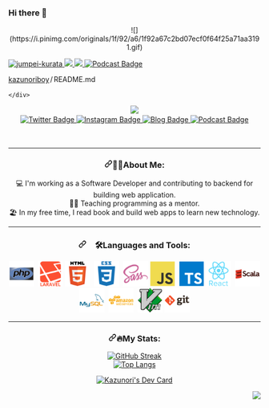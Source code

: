 ### Hi there 👋

<!--
**jumpei-kurata/jumpei-kurata** is a ✨ _special_ ✨ repository because its `README.md` (this file) appears on your GitHub profile.

Here are some ideas to get you started:

- 🔭 I’m currently working on ...
- 🌱 I’m currently learning ...
- 👯 I’m looking to collaborate on ...
- 🤔 I’m looking for help with ...
- 💬 Ask me about ...
- 📫 How to reach me: ...
- 😄 Pronouns: ...
- ⚡ Fun fact: ...
-->
  
  
  
  <article class="markdown-body entry-content container-lg f5" itemprop="text"><div id="user-content-header" align="center" dir="auto">
  ![](https://i.pinimg.com/originals/1f/92/a6/1f92a67c2bd07ecf0f64f25a71aa3191.gif)
  <div id="user-content-badges" dir="auto">
    
  <p align="left"> 
  <a href="https://github.com/jumpei-kurata/jumpei-kurata/">
    <img src="https://komarev.com/ghpvc/?username=jumpei-kurata" alt="jumpei-kurata" />
  </a>
  <a href="https://twitter.com/panpaaaaash">
    <img height="20" src="https://img.shields.io/twitter/follow/panpaaaaash?label=Twitter&logo=twitter&style=flat" />
  </a>
  <a href="https://github.com/jumpei-kurata">
    <img height="20" src="https://img.shields.io/github/followers/jumpei-kurata?label=follow&logo=github&style=flat" />
  </a>
  <a href="https://podcasts.apple.com/us/podcast/%E3%81%B2%E3%81%BE%E3%81%98%E3%82%93%E3%83%97%E3%83%AD%E3%82%B0%E3%83%A9%E3%83%9E%E3%83%BC/id1601084785" rel="nofollow">
      <img src="https://camo.githubusercontent.com/f5bda68acd775b021012fd9887db6a9627d6ff5c91675844a22447c50d4e710a/68747470733a2f2f696d672e736869656c64732e696f2f62616467652f506f64636173742d3939333343433f7374796c653d666f722d7468652d6261646765266c6f676f3d4170706c65253230506f646361737473" alt="Podcast Badge" data-canonical-src="https://img.shields.io/badge/Podcast-9933CC?style=for-the-badge&amp;logo=Apple%20Podcasts" style="max-width: 100%;">
    </a>
</p>
  </div>
</article>

  <div class="Box mt-4">
  <div class="Box-body p-4">
    <div class="d-flex flex-justify-between">
      <div class="text-mono text-small mb-3">
        <a href="/kazunoriboy/kazunoriboy" class="no-underline Link--primary">kazunoriboy</a><span class="color-fg-muted d-inline-block" style="padding:0px 2px;">/</span>README<span class="color-fg-muted">.md</span>
      </div>

    </div>
    
  <article class="markdown-body entry-content container-lg f5" itemprop="text"><div id="user-content-header" align="center" dir="auto">
  <a target="_blank" rel="noopener noreferrer" href="https://camo.githubusercontent.com/0d243439f85f33708fe341c6916e2e831528c290aded3e834d7b3f5060e2ff71/68747470733a2f2f6d656469612e67697068792e636f6d2f6d656469612f4a4b4e57787475686772394a5a677a7a356b2f67697068792e676966"><img src="https://camo.githubusercontent.com/0d243439f85f33708fe341c6916e2e831528c290aded3e834d7b3f5060e2ff71/68747470733a2f2f6d656469612e67697068792e636f6d2f6d656469612f4a4b4e57787475686772394a5a677a7a356b2f67697068792e676966" width="400" data-canonical-src="https://media.giphy.com/media/JKNWxtuhgr9JZgzz5k/giphy.gif" style="max-width: 100%;"></a>
  <br>  
  <div id="user-content-badges" dir="auto">
    <a href="https://twitter.com/ittoku_ksm" rel="nofollow">
      <img src="https://camo.githubusercontent.com/5f0983506cb346bd677672c9daf051876459c90ddced5d4d974e42678a0a31c7/68747470733a2f2f696d672e736869656c64732e696f2f62616467652f547769747465722d3144413146323f6c6f676f3d74776974746572266c6f676f436f6c6f723d7768697465267374796c653d666f722d7468652d6261646765" alt="Twitter Badge" data-canonical-src="https://img.shields.io/badge/Twitter-1DA1F2?logo=twitter&amp;logoColor=white&amp;style=for-the-badge" style="max-width: 100%;">
    </a>
    <a href="https://www.instagram.com/matsushimakazunori/" rel="nofollow">
      <img src="https://camo.githubusercontent.com/6522f046f69ee9f89e2841ac233e2f91bb8a7662de78f82db388c8d09b455f42/68747470733a2f2f696d672e736869656c64732e696f2f62616467652f496e7374616772616d2d4534343035463f6c6f676f3d696e7374616772616d266c6f676f436f6c6f723d7768697465267374796c653d666f722d7468652d6261646765" alt="Instagram Badge" data-canonical-src="https://img.shields.io/badge/Instagram-E4405F?logo=instagram&amp;logoColor=white&amp;style=for-the-badge" style="max-width: 100%;">
    </a>
    <a href="https://toku1.jp" rel="nofollow">
      <img src="https://camo.githubusercontent.com/597bb178348949a33b25a1bbb3333eb0e447f915da2e8deb904e3854964a0340/68747470733a2f2f696d672e736869656c64732e696f2f62616467652f426c6f672d3231373539423f7374796c653d666f722d7468652d6261646765266c6f676f3d776f72647072657373" alt="Blog Badge" data-canonical-src="https://img.shields.io/badge/Blog-21759B?style=for-the-badge&amp;logo=wordpress" style="max-width: 100%;">
    </a>
    <a href="https://podcasts.apple.com/us/podcast/%E3%81%B2%E3%81%BE%E3%81%98%E3%82%93%E3%83%97%E3%83%AD%E3%82%B0%E3%83%A9%E3%83%9E%E3%83%BC/id1601084785" rel="nofollow">
      <img src="https://camo.githubusercontent.com/f5bda68acd775b021012fd9887db6a9627d6ff5c91675844a22447c50d4e710a/68747470733a2f2f696d672e736869656c64732e696f2f62616467652f506f64636173742d3939333343433f7374796c653d666f722d7468652d6261646765266c6f676f3d4170706c65253230506f646361737473" alt="Podcast Badge" data-canonical-src="https://img.shields.io/badge/Podcast-9933CC?style=for-the-badge&amp;logo=Apple%20Podcasts" style="max-width: 100%;">
    </a>
  </div>
  <br>
  <a target="_blank" rel="noopener noreferrer" href="https://camo.githubusercontent.com/304a2502cc424b06404fce39d4bc5e1428f51bf3a0d153d31aef8883dec0b9d8/68747470733a2f2f6b6f6d617265762e636f6d2f67687076632f3f757365726e616d653d6b617a756e6f7269626f79267374796c653d666c61742d73717561726526636f6c6f723d626c7565"><img src="https://camo.githubusercontent.com/304a2502cc424b06404fce39d4bc5e1428f51bf3a0d153d31aef8883dec0b9d8/68747470733a2f2f6b6f6d617265762e636f6d2f67687076632f3f757365726e616d653d6b617a756e6f7269626f79267374796c653d666c61742d73717561726526636f6c6f723d626c7565" alt="" data-canonical-src="https://komarev.com/ghpvc/?username=kazunoriboy&amp;style=flat-square&amp;color=blue" style="max-width: 100%;"></a>
<hr>
<h3 dir="auto"><a id="user-content-️about-me" class="anchor" aria-hidden="true" href="#️about-me"><svg class="octicon octicon-link" viewBox="0 0 16 16" version="1.1" width="16" height="16" aria-hidden="true"><path fill-rule="evenodd" d="M7.775 3.275a.75.75 0 001.06 1.06l1.25-1.25a2 2 0 112.83 2.83l-2.5 2.5a2 2 0 01-2.83 0 .75.75 0 00-1.06 1.06 3.5 3.5 0 004.95 0l2.5-2.5a3.5 3.5 0 00-4.95-4.95l-1.25 1.25zm-4.69 9.64a2 2 0 010-2.83l2.5-2.5a2 2 0 012.83 0 .75.75 0 001.06-1.06 3.5 3.5 0 00-4.95 0l-2.5 2.5a3.5 3.5 0 004.95 4.95l1.25-1.25a.75.75 0 00-1.06-1.06l-1.25 1.25a2 2 0 01-2.83 0z"></path></svg></a><g-emoji class="g-emoji" alias="raising_hand_man" fallback-src="https://github.githubassets.com/images/icons/emoji/unicode/1f64b-2642.png">🙋‍♂️</g-emoji>About Me:</h3>
<p dir="auto"><g-emoji class="g-emoji" alias="computer" fallback-src="https://github.githubassets.com/images/icons/emoji/unicode/1f4bb.png">💻</g-emoji> I'm working as a Software Developer and contributing to backend for building web application.<br>
<g-emoji class="g-emoji" alias="teacher" fallback-src="https://github.githubassets.com/images/icons/emoji/unicode/1f9d1-1f3eb.png">🧑‍🏫</g-emoji> Teaching programming as a mentor.<br>
<g-emoji class="g-emoji" alias="beach_umbrella" fallback-src="https://github.githubassets.com/images/icons/emoji/unicode/1f3d6.png">🏖️</g-emoji> In my free time, I read book and build web apps to learn new technology.</p>
<hr>
<h3 dir="auto"><a id="user-content-️languages-and-tools" class="anchor" aria-hidden="true" href="#️languages-and-tools"><svg class="octicon octicon-link" viewBox="0 0 16 16" version="1.1" width="16" height="16" aria-hidden="true"><path fill-rule="evenodd" d="M7.775 3.275a.75.75 0 001.06 1.06l1.25-1.25a2 2 0 112.83 2.83l-2.5 2.5a2 2 0 01-2.83 0 .75.75 0 00-1.06 1.06 3.5 3.5 0 004.95 0l2.5-2.5a3.5 3.5 0 00-4.95-4.95l-1.25 1.25zm-4.69 9.64a2 2 0 010-2.83l2.5-2.5a2 2 0 012.83 0 .75.75 0 001.06-1.06 3.5 3.5 0 00-4.95 0l-2.5 2.5a3.5 3.5 0 004.95 4.95l1.25-1.25a.75.75 0 00-1.06-1.06l-1.25 1.25a2 2 0 01-2.83 0z"></path></svg></a>　<g-emoji class="g-emoji" alias="hammer_and_wrench" fallback-src="https://github.githubassets.com/images/icons/emoji/unicode/1f6e0.png">🛠️</g-emoji>Languages and Tools:</h3>
<div align="center" dir="auto">
  <a target="_blank" rel="noopener noreferrer" href="https://github.com/devicons/devicon/blob/master/icons/php/php-original.svg"><img src="https://github.com/devicons/devicon/raw/master/icons/php/php-original.svg" title="PHP" alt="PHP" width="50" height="50" style="max-width: 100%;"></a>&nbsp;
  <a target="_blank" rel="noopener noreferrer" href="https://github.com/devicons/devicon/blob/master/icons/laravel/laravel-plain-wordmark.svg"><img src="https://github.com/devicons/devicon/raw/master/icons/laravel/laravel-plain-wordmark.svg" title="Laravel" alt="Laravel" width="50" height="50" style="max-width: 100%;"></a>
  <a target="_blank" rel="noopener noreferrer" href="https://github.com/devicons/devicon/blob/master/icons/html5/html5-original-wordmark.svg"><img src="https://github.com/devicons/devicon/raw/master/icons/html5/html5-original-wordmark.svg" title="HTML5" alt="HTML" width="50" height="50" style="max-width: 100%;"></a>&nbsp;
  <a target="_blank" rel="noopener noreferrer" href="https://github.com/devicons/devicon/blob/master/icons/css3/css3-plain-wordmark.svg"><img src="https://github.com/devicons/devicon/raw/master/icons/css3/css3-plain-wordmark.svg" title="CSS3" alt="CSS" width="50" height="50" style="max-width: 100%;"></a>&nbsp;
  <a target="_blank" rel="noopener noreferrer" href="https://github.com/devicons/devicon/blob/master/icons/sass/sass-original.svg"><img src="https://github.com/devicons/devicon/raw/master/icons/sass/sass-original.svg" title="Sass" alt="Sass" width="50" height="50" style="max-width: 100%;"></a>
  <a target="_blank" rel="noopener noreferrer" href="https://github.com/devicons/devicon/blob/master/icons/javascript/javascript-original.svg"><img src="https://github.com/devicons/devicon/raw/master/icons/javascript/javascript-original.svg" title="JavaScript" alt="JavaScript" width="50" height="50" style="max-width: 100%;"></a>&nbsp;
  <a target="_blank" rel="noopener noreferrer" href="https://github.com/devicons/devicon/blob/master/icons/typescript/typescript-original.svg"><img src="https://github.com/devicons/devicon/raw/master/icons/typescript/typescript-original.svg" title="TypeScript" alt="TypeScript" width="50" height="50" style="max-width: 100%;"></a>
  <a target="_blank" rel="noopener noreferrer" href="https://github.com/devicons/devicon/blob/master/icons/react/react-original-wordmark.svg"><img src="https://github.com/devicons/devicon/raw/master/icons/react/react-original-wordmark.svg" title="React" alt="React" width="50" height="50" style="max-width: 100%;"></a>&nbsp;
  <a target="_blank" rel="noopener noreferrer" href="https://github.com/devicons/devicon/blob/master/icons/scala/scala-original-wordmark.svg"><img src="https://github.com/devicons/devicon/raw/master/icons/scala/scala-original-wordmark.svg" title="Scala" alt="Scala" width="50" height="50" style="max-width: 100%;"></a>
  <a target="_blank" rel="noopener noreferrer" href="https://github.com/devicons/devicon/blob/master/icons/mysql/mysql-original-wordmark.svg"><img src="https://github.com/devicons/devicon/raw/master/icons/mysql/mysql-original-wordmark.svg" title="MySQL" alt="MySQL" width="50" height="50" style="max-width: 100%;"></a>&nbsp;
  <a target="_blank" rel="noopener noreferrer" href="https://github.com/devicons/devicon/blob/master/icons/amazonwebservices/amazonwebservices-plain-wordmark.svg"><img src="https://github.com/devicons/devicon/raw/master/icons/amazonwebservices/amazonwebservices-plain-wordmark.svg" title="AWS" alt="AWS" width="50" height="50" style="max-width: 100%;"></a>&nbsp;
  <a target="_blank" rel="noopener noreferrer" href="https://github.com/devicons/devicon/blob/master/icons/vim/vim-original.svg"><img src="https://github.com/devicons/devicon/raw/master/icons/vim/vim-original.svg" title="Vim" alt="Vim" width="50" height="50" style="max-width: 100%;"></a>
  <a target="_blank" rel="noopener noreferrer" href="https://github.com/devicons/devicon/blob/master/icons/git/git-original-wordmark.svg"><img src="https://github.com/devicons/devicon/raw/master/icons/git/git-original-wordmark.svg" title="Git" alt="Git" width="50" height="50" style="max-width: 100%;"></a>
</div>
<hr>
<h3 dir="auto"><a id="user-content-my-stats" class="anchor" aria-hidden="true" href="#my-stats"><svg class="octicon octicon-link" viewBox="0 0 16 16" version="1.1" width="16" height="16" aria-hidden="true"><path fill-rule="evenodd" d="M7.775 3.275a.75.75 0 001.06 1.06l1.25-1.25a2 2 0 112.83 2.83l-2.5 2.5a2 2 0 01-2.83 0 .75.75 0 00-1.06 1.06 3.5 3.5 0 004.95 0l2.5-2.5a3.5 3.5 0 00-4.95-4.95l-1.25 1.25zm-4.69 9.64a2 2 0 010-2.83l2.5-2.5a2 2 0 012.83 0 .75.75 0 001.06-1.06 3.5 3.5 0 00-4.95 0l-2.5 2.5a3.5 3.5 0 004.95 4.95l1.25-1.25a.75.75 0 00-1.06-1.06l-1.25 1.25a2 2 0 01-2.83 0z"></path></svg></a><g-emoji class="g-emoji" alias="fire" fallback-src="https://github.githubassets.com/images/icons/emoji/unicode/1f525.png">🔥</g-emoji>My Stats:</h3>
<p dir="auto"><a target="_blank" rel="noopener noreferrer" href="https://camo.githubusercontent.com/a18264ad771b607cdda53cdeb05abd2b051c2c032280453d8ca98f4a2d5d2c91/687474703a2f2f6769746875622d726561646d652d73747265616b2d73746174732e6865726f6b756170702e636f6d3f757365723d6b617a756e6f7269626f79267468656d653d6461726b266261636b67726f756e643d303030303030"><img src="https://camo.githubusercontent.com/a18264ad771b607cdda53cdeb05abd2b051c2c032280453d8ca98f4a2d5d2c91/687474703a2f2f6769746875622d726561646d652d73747265616b2d73746174732e6865726f6b756170702e636f6d3f757365723d6b617a756e6f7269626f79267468656d653d6461726b266261636b67726f756e643d303030303030" alt="GitHub Streak" data-canonical-src="http://github-readme-streak-stats.herokuapp.com?user=kazunoriboy&amp;theme=dark&amp;background=000000" style="max-width: 100%;"></a>
<br>
<a href="https://github.com/anuraghazra/github-readme-stats"><img src="https://camo.githubusercontent.com/870ce1d72f8375ac04eea5ac9e04f06c8c7f13a9e0b74ecb532184022dcc8157/68747470733a2f2f6769746875622d726561646d652d73746174732e76657263656c2e6170702f6170692f746f702d6c616e67732f3f757365726e616d653d6b617a756e6f7269626f79266c61796f75743d636f6d70616374267468656d653d766973696f6e2d667269656e646c792d6461726b" alt="Top Langs" data-canonical-src="https://github-readme-stats.vercel.app/api/top-langs/?username=kazunoriboy&amp;layout=compact&amp;theme=vision-friendly-dark" style="max-width: 100%;"></a></p>
<p dir="auto"><a href="https://app.daily.dev/kazunori" rel="nofollow"><img src="https://camo.githubusercontent.com/9f205e29d53240ecf1ca47511c0923b3478fa544b8a976c68123413373721ff8/68747470733a2f2f6170692e6461696c792e6465762f64657663617264732f61306564323432393835366234346266623365623636336332623562303334652e706e673f723d6e636f" width="400" alt="Kazunori's Dev Card" data-canonical-src="https://api.daily.dev/devcards/a0ed2429856b44bfb3eb663c2b5b034e.png?r=nco" style="max-width: 100%;"></a></p>
</div>
<div align="right" dir="auto">
  <a target="_blank" rel="noopener noreferrer" href="https://camo.githubusercontent.com/86bd87612f94b49482f4000e41aa8c3ded9a0207841f112ff9bcbef3896ed176/68747470733a2f2f6d656469612e67697068792e636f6d2f6d656469612f39637749736a486b423153686443747079592f67697068792e676966"><img src="https://camo.githubusercontent.com/86bd87612f94b49482f4000e41aa8c3ded9a0207841f112ff9bcbef3896ed176/68747470733a2f2f6d656469612e67697068792e636f6d2f6d656469612f39637749736a486b423153686443747079592f67697068792e676966" width="40" data-canonical-src="https://media.giphy.com/media/9cwIsjHkB1ShdCtpyY/giphy.gif" style="max-width: 100%;"></a>
</div>
</article></div>
</div>
